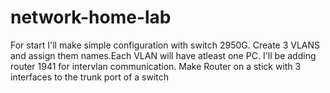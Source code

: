 # network-home-lab
 For start I'll make simple configuration with switch 2950G. Create 3 VLANS and assign them names.Each VLAN will have atleast one PC. I'll be adding router 1941 for intervlan communication. Make Router on a stick with 3 interfaces to the trunk port of a switch 
